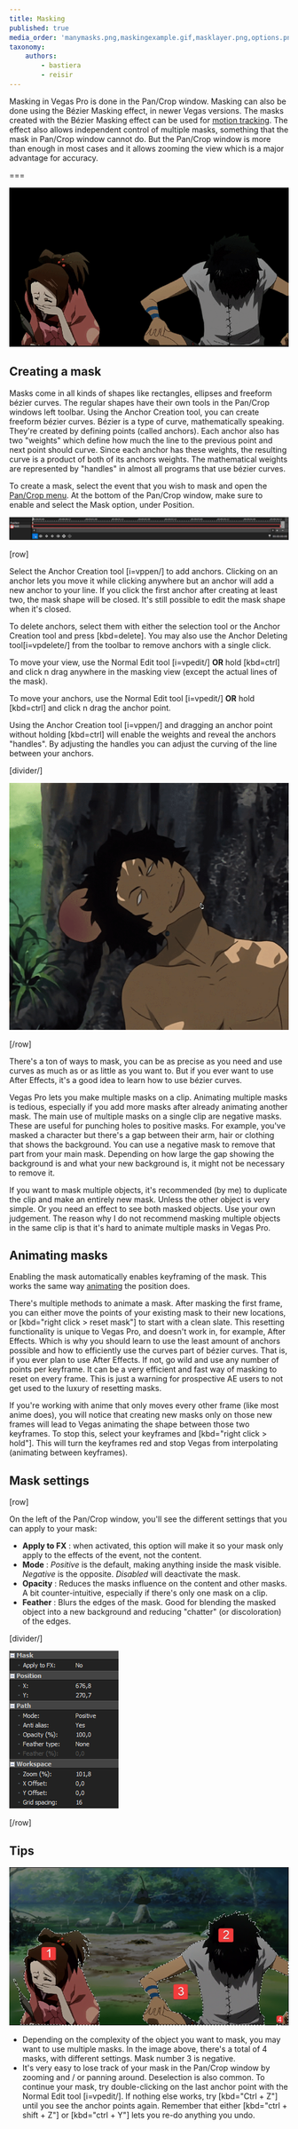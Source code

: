 ```yaml
---
title: Masking
published: true
media_order: 'manymasks.png,maskingexample.gif,masklayer.png,options.png,masking.gif'
taxonomy:
    authors:
        - bastiera
        - reisir
---
```


Masking in Vegas Pro is done in the Pan/Crop window. Masking can also be done using the Bézier Masking effect, in newer Vegas versions. The masks created with the Bézier Masking effect can be used for [motion tracking](/vegas-pro/motion-tracking). The effect also allows independent control of multiple masks, something that the mask in Pan/Crop window cannot do. But the Pan/Crop window is more than enough in most cases and it allows zooming the view which is a major advantage for accuracy.

===

![masking in Vegas Pro](masking.gif "Anime: Samurai Champloo")

## Creating a mask

Masks come in all kinds of shapes like rectangles, ellipses and freeform bézier curves. The regular shapes have their own tools in the Pan/Crop windows left toolbar. Using the Anchor Creation tool, you can create freeform bézier curves. Bézier is a type of curve, mathematically speaking. They're created by defining points (called anchors). Each anchor also has two "weights" which define how much the line to the previous point and next point should curve. Since each anchor has these weights, the resulting curve is a product of both of its anchors weights. The mathematical weights are represented by "handles" in almost all programs that use bézier curves.

To create a mask, select the event that you wish to mask and open the [Pan/Crop menu](/vegas-pro/pan-and-crop#the-pan-crop-menu). At the bottom of the Pan/Crop window, make sure to enable and select the Mask option, under Position.

![tick "mask" and select the mask layer](masklayer.png)

[row]

Select the Anchor Creation tool [i=vppen/] to add anchors. Clicking on an anchor lets you move it while clicking anywhere but an anchor will add a new anchor to your line. If you click the first anchor after creating at least two, the mask shape will be closed. It's still possible to edit the mask shape when it's closed.

To delete anchors, select them with either the selection tool or the Anchor Creation tool and press [kbd=delete]. You may also use the Anchor Deleting tool[i=vpdelete/] from the toolbar to remove anchors with a single click.

To move your view, use the Normal Edit tool [i=vpedit/] **OR** hold [kbd=ctrl] and click n drag anywhere in the masking view (except the actual lines of the mask).

To move your anchors, use the Normal Edit tool [i=vpedit/] **OR** hold [kbd=ctrl] and click n drag the anchor point.

Using the Anchor Creation tool [i=vppen/] and dragging an anchor point without holding [kbd=ctrl] will enable the weights and reveal the anchors "handles". By adjusting the handles you can adjust the curving of the line between your anchors.

[divider/]

![creating a mask with the anchor creation tool](maskingexample.gif "Anime: Samurai Champloo")

[/row]

There's a ton of ways to mask, you can be as precise as you need and use curves as much as or as little as you want to. But if you ever want to use After Effects, it's a good idea to learn how to use bézier curves.

Vegas Pro lets you make multiple masks on a clip. Animating multiple masks is tedious, especially if you add more masks after already animating another mask. The main use of multiple masks on a single clip are negative masks. These are useful for punching holes to positive masks. For example, you've masked a character but there's a gap between their arm, hair or clothing that shows the background. You can use a negative mask to remove that part from your main mask. Depending on how large the gap showing the background is and what your new background is, it might not be necessary to remove it.

If you want to mask multiple objects, it's recommended (by me) to duplicate the clip and make an entirely new mask. Unless the other object is very simple. Or you need an effect to see both masked objects. Use your own judgement. The reason why I do not recommend masking multiple objects in the same clip is that it's hard to animate multiple masks in Vegas Pro.

<!--

What exactly is this supposed to mean?

!! Vegas Pro does not allow you to merge or group different masks together. Make sure that you didn't accidentally start a new mask before finishing the one you initiated.

-->

## Animating masks

Enabling the mask automatically enables keyframing of the mask. This works the same way [animating](https://amv.tools/vegas-pro/pan-and-crop#animating) the position does.

There's multiple methods to animate a mask. After masking the first frame, you can either move the points of your existing mask to their new locations, or [kbd="right click > reset mask"] to start with a clean slate. This resetting functionality is unique to Vegas Pro, and doesn't work in, for example, After Effects. Which is why you should learn to use the least amount of anchors possible and how to efficiently use the curves part of bézier curves. That is, if you ever plan to use After Effects. If not, go wild and use any number of points per keyframe. It can be a very efficient and fast way of masking to reset on every frame. This is just a warning for prospective AE users to not get used to the luxury of resetting masks. 

If you're working with anime that only moves every other frame (like most anime does), you will notice that creating new masks only on those new frames will lead to Vegas animating the shape between those two keyframes. To stop this, select your keyframes and [kbd="right click > hold"]. This will turn the keyframes red and stop Vegas from interpolating (animating between keyframes).

## Mask settings

[row]

On the left of the Pan/Crop window, you'll see the different settings that you can apply to your mask:

- **Apply to FX** : when activated, this option will make it so your mask only apply to the effects of the event, not the content.
- **Mode** : *Positive* is the default, making anything inside the mask visible. *Negative* is the opposite. *Disabled* will deactivate the mask.
- **Opacity** : Reduces the masks influence on the content and other masks. A bit counter-intuitive, especially if there's only one mask on a clip.
- **Feather** : Blurs the edges of the mask. Good for blending the masked object into a new background and reducing "chatter" (or discoloration) of the edges.

[divider/]

![mask settings](options.png)

[/row]

## Tips

![An example of using several masks](manymasks.png)

 - Depending on the complexity of the object you want to mask, you may want to use multiple masks. In the image above, there's a total of 4 masks, with different settings. Mask number 3 is negative.
 - It's very easy to lose track of your mask in the Pan/Crop window by zooming and / or panning around. Deselection is also common. To continue your mask, try double-clicking on the last anchor point with the Normal Edit tool [i=vpedit/]. If nothing else works, try [kbd="Ctrl + Z"] until you see the anchor points again. Remember that either [kbd="ctrl + shift + Z"] or [kbd="ctrl + Y"] lets you re-do anything you undo. 

